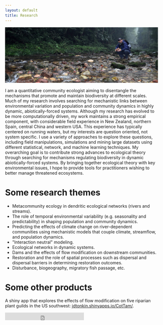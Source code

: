 ```yaml
---
layout: default
title: Research
---
```


<img class="pure-img" src="zjj_stream_cropped_small.jpeg" >

I am a quantitative community ecologist aiming to disentangle the mechanisms that promote and maintain biodiversity at different scales. Much of my research involves searching for mechanistic links between environmental variation and population and community dynamics in highly dynamic, abiotically-forced systems. Although my research has evolved to be more computationally driven, my work maintains a strong empirical component, with considerable field experience in New Zealand, northern Spain, central China and western USA. This experience has typically centered on running waters, but my interests are question oriented, not system specific. I use a variety of approaches to explore these questions, including field manipulations, simulations and mining large datasets using different statistical, network, and machine learning techniques. My overarching goal is to contribute strong advances to ecological theory through searching for mechanisms regulating biodiversity in dynamic abiotically-forced systems. By bringing together ecological theory with key environmental issues, I hope to provide tools for practitioners wishing to better manage threatened ecosystems. 

# Some research themes

- Metacommunity ecology in dendritic ecological networks (rivers and streams). 
- The role of temporal environmental variability (e.g. seasonality and predictability) in shaping population and community dynamics. 
- Predicting the effects of climate change on river-dependent communities using mechanistic models that couple climate, streamflow, and population dynamics. 
- "Interaction neutral" modeling. 
- Ecological networks in dynamic systems. 
- Dams and the effects of flow modification on downstream communities. 
- Restoration and the role of spatial processes such as dispersal and dispersal barriers in determining restoration outcomes. 
- Disturbance, biogeography, migratory fish passage, etc. 

# Some other products
A shiny app that explores the effects of flow modification on five riparian plant guilds in the US southwest: [jdtonkin.shinyapps.io/CotTam/](https://jdtonkin.shinyapps.io/CotTam/). 
 

<iframe src="http://figshare.com/badges/4/277559" frameborder="0" height="25" width="260"></iframe>

<!--
<hr>

<a href="http://www.mendeley.com/profiles/jonathan-tonkin/"><img border="0" src="http://www.mendeley.com/embed/icon/2/red/small" alt="Jonathan Tonkin's bibliography"/></a>  
<img src="researchgate.jpeg"  style="width: 130px;"/>  
<img src="academia-logo.gif"  style="width: 130px;"/>  
<img src="linkedin.jpeg"  style="width: 130px;"/>   
<iframe src="http://figshare.com/badges/3/277559" frameborder="0" height="25" width="130"></iframe>
-->
